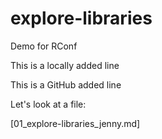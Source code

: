 # explore-libraries
Demo for RConf

This is a locally added line

This is a GitHub added line

Let's look at a file:

[01_explore-libraries_jenny.md]